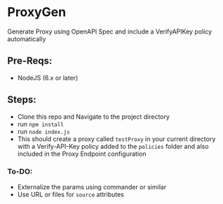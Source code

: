 # ProxyGen
Generate Proxy using OpenAPI Spec and include a VerifyAPIKey policy automatically

## Pre-Reqs:
- NodeJS (6.x or later)

## Steps:
- Clone this repo and Navigate to the project directory
- run `npm install`
- run  `node index.js`
- This should create a proxy called `testProxy` in your current directory with a Verify-API-Key policy added to the `policies` folder and also included in the Proxy Endpoint configuration

### To-DO:
- Externalize the params using commander or similar
- Use URL or files for `source` attributes
